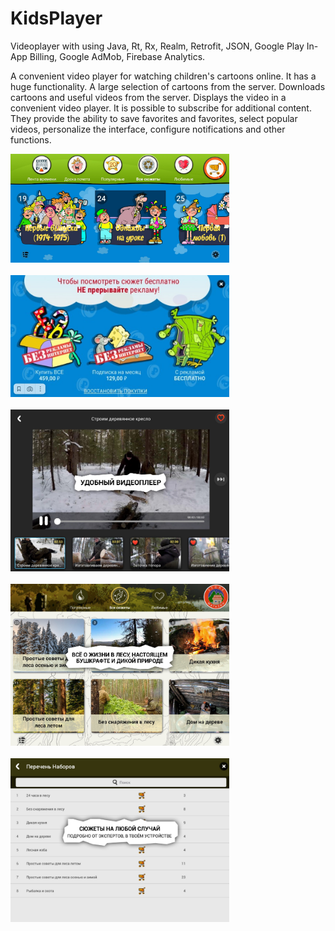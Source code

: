 # KidsPlayer
Videoplayer with using Java, Rt, Rx, Realm, Retrofit, JSON, Google Play In-App Billing, Google AdMob, Firebase Analytics. 

A convenient video player for watching children's cartoons online. It has a huge functionality. A large selection of cartoons from the server. Downloads cartoons and useful videos from the server. Displays the video in a convenient video player. It is possible to subscribe for additional content. They provide the ability to save favorites and favorites, select popular videos, personalize the interface, configure notifications and other functions.

<p align="left">
  <img src="1.PNG" width="350"/><br><br>
  <img src="2.PNG" width="350"/><br><br>
  <img src="3.PNG" width="350"/><br><br>
  <img src="4.PNG" width="350"/><br><br>
  <img src="5.PNG" width="350"/>
</p>
